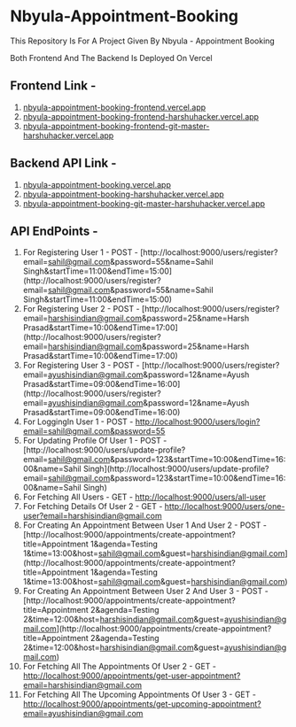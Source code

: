 # Nbyula-Appointment-Booking
This Repository Is For A Project Given By Nbyula - Appointment Booking

Both Frontend And The Backend Is Deployed On Vercel

## Frontend Link - 

1. [nbyula-appointment-booking-frontend.vercel.app](nbyula-appointment-booking-frontend.vercel.app)
2. [nbyula-appointment-booking-frontend-harshuhacker.vercel.app](nbyula-appointment-booking-frontend-harshuhacker.vercel.app)
3. [nbyula-appointment-booking-frontend-git-master-harshuhacker.vercel.app](nbyula-appointment-booking-frontend-git-master-harshuhacker.vercel.app)


## Backend API Link - 

1. [nbyula-appointment-booking.vercel.app](nbyula-appointment-booking.vercel.app)
2. [nbyula-appointment-booking-harshuhacker.vercel.app](nbyula-appointment-booking-harshuhacker.vercel.app)
3. [nbyula-appointment-booking-git-master-harshuhacker.vercel.app](nbyula-appointment-booking-git-master-harshuhacker.vercel.app)

## API EndPoints - 

1. For Registering User 1 - POST - [http://localhost:9000/users/register?email=sahil@gmail.com&password=55&name=Sahil Singh&startTime=11:00&endTime=15:00](http://localhost:9000/users/register?email=sahil@gmail.com&password=55&name=Sahil Singh&startTime=11:00&endTime=15:00)
2. For Registering User 2 - POST - [http://localhost:9000/users/register?email=harshisindian@gmail.com&password=25&name=Harsh Prasad&startTime=10:00&endTime=17:00](http://localhost:9000/users/register?email=harshisindian@gmail.com&password=25&name=Harsh Prasad&startTime=10:00&endTime=17:00)
3. For Registering User 3 - POST - [http://localhost:9000/users/register?email=ayushisindian@gmail.com&password=12&name=Ayush Prasad&startTime=09:00&endTime=16:00](http://localhost:9000/users/register?email=ayushisindian@gmail.com&password=12&name=Ayush Prasad&startTime=09:00&endTime=16:00)
4. For LoggingIn User 1 - POST - [http://localhost:9000/users/login?email=sahil@gmail.com&password=55](http://localhost:9000/users/login?email=sahil@gmail.com&password=55)
5. For Updating Profile Of User 1 - POST - [http://localhost:9000/users/update-profile?email=sahil@gmail.com&password=123&startTime=10:00&endTime=16:00&name=Sahil Singh](http://localhost:9000/users/update-profile?email=sahil@gmail.com&password=123&startTime=10:00&endTime=16:00&name=Sahil Singh)
6. For Fetching All Users - GET - [http://localhost:9000/users/all-user](http://localhost:9000/users/all-user)
7. For Fetching Details Of User 2 - GET - [http://localhost:9000/users/one-user?email=harshisindian@gmail.com](http://localhost:9000/users/one-user?email=harshisindian@gmail.com)
8. For Creating An Appointment Between User 1 And User 2 - POST - [http://localhost:9000/appointments/create-appointment?title=Appointment 1&agenda=Testing 1&time=13:00&host=sahil@gmail.com&guest=harshisindian@gmail.com](http://localhost:9000/appointments/create-appointment?title=Appointment 1&agenda=Testing 1&time=13:00&host=sahil@gmail.com&guest=harshisindian@gmail.com)
9. For Creating An Appointment Between User 2 And User 3 - POST - [http://localhost:9000/appointments/create-appointment?title=Appointment 2&agenda=Testing 2&time=12:00&host=harshisindian@gmail.com&guest=ayushisindian@gmail.com](http://localhost:9000/appointments/create-appointment?title=Appointment 2&agenda=Testing 2&time=12:00&host=harshisindian@gmail.com&guest=ayushisindian@gmail.com)
10. For Fetching All The Appointments Of User 2 - GET - [http://localhost:9000/appointments/get-user-appointment?email=harshisindian@gmail.com](http://localhost:9000/appointments/get-user-appointment?email=harshisindian@gmail.com)
11. For Fetching All The Upcoming Appointments Of User 3 - GET - [http://localhost:9000/appointments/get-upcoming-appointment?email=ayushisindian@gmail.com](http://localhost:9000/appointments/get-upcoming-appointment?email=ayushisindian@gmail.com)

